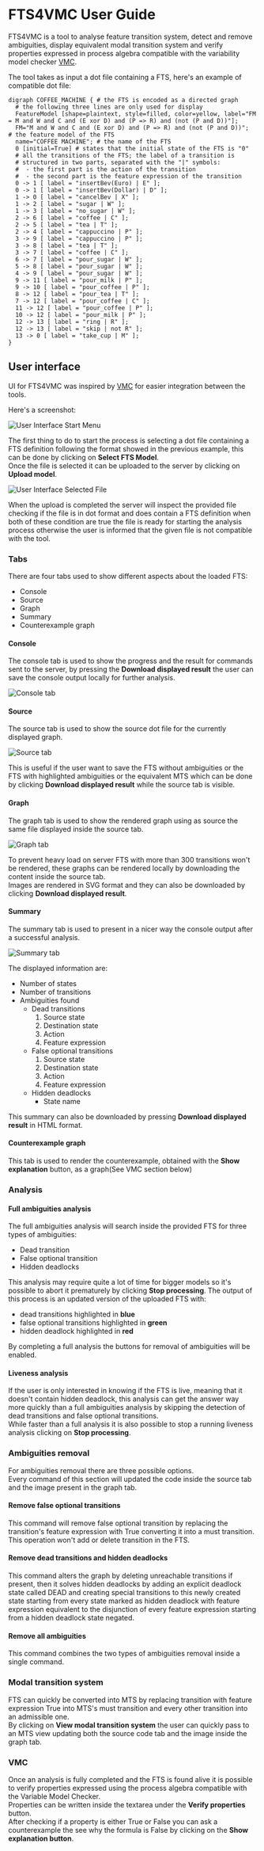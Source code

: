 # FTS4VMC User Guide #
[VMC]: http://fmtlab.isti.cnr.it/vmc/V6.4/vmc.html
[UI-START]: ./manual_images/ui_start.png
[UI-SELECT]: ./manual_images/ui_select.png
[CONSOLE-TAB]: ./manual_images/console_tab.png
[SOURCE-TAB]: ./manual_images/source_tab.png
[GRAPH-TAB]: ./manual_images/graph_tab.png
[SUMMARY-TAB]: ./manual_images/summary_tab.png

FTS4VMC is a tool to analyse feature transition system, detect and remove ambiguities,
display equivalent modal transition system and verify properties expressed in process algebra
compatible with the variability model checker [VMC][VMC].

The tool takes as input a dot file containing a FTS, here's an example of compatible dot file:

~~~~
digraph COFFEE_MACHINE { # the FTS is encoded as a directed graph
  # the following three lines are only used for display
  FeatureModel [shape=plaintext, style=filled, color=yellow, label="FM = M and W and C and (E xor D) and (P => R) and (not (P and D))"];
  FM="M and W and C and (E xor D) and (P => R) and (not (P and D))";    # the feature model of the FTS
  name="COFFEE MACHINE"; # the name of the FTS
  0 [initial=True] # states that the initial state of the FTS is "0"
  # all the transitions of the FTS; the label of a transition is 
  # structured in two parts, separated with the "|" symbols:
  #  - the first part is the action of the transition
  #  - the second part is the feature expression of the transition
  0 -> 1 [ label = "insertBev(Euro) | E" ];
  0 -> 1 [ label = "insertBev(Dollar) | D" ];
  1 -> 0 [ label = "cancelBev | X" ];  
  1 -> 2 [ label = "sugar | W" ];
  1 -> 3 [ label = "no_sugar | W" ];
  2 -> 6 [ label = "coffee | C" ];
  2 -> 5 [ label = "tea | T" ];
  2 -> 4 [ label = "cappuccino | P" ];
  3 -> 9 [ label = "cappuccino | P" ];
  3 -> 8 [ label = "tea | T" ];
  3 -> 7 [ label = "coffee | C" ];
  6 -> 7 [ label = "pour_sugar | W" ];
  5 -> 8 [ label = "pour_sugar | W" ];
  4 -> 9 [ label = "pour_sugar | W" ];
  9 -> 11 [ label = "pour_milk | P" ];
  9 -> 10 [ label = "pour_coffee | P" ];
  8 -> 12 [ label = "pour_tea | T" ];
  7 -> 12 [ label = "pour_coffee | C" ];
  11 -> 12 [ label = "pour_coffee | P" ];
  10 -> 12 [ label = "pour_milk | P" ];
  12 -> 13 [ label = "ring | R" ];
  12 -> 13 [ label = "skip | not R" ];
  13 -> 0 [ label = "take_cup | M" ];
}
~~~~

## User interface ##

UI for FTS4VMC was inspired by [VMC][VMC] for easier integration between the tools.

Here's a screenshot:

![User Interface Start Menu][UI-START]

The first thing to do to start the process is selecting a dot file containing a FTS definition following the format showed in the previous example, this can be done by clicking on **Select FTS Model**.   
Once the file is selected it can be uploaded to the server by clicking on **Upload model**.

![User Interface Selected File][UI-SELECT]

When the upload is completed the server will inspect the provided file checking if the file is in dot format and does contain a FTS definition when both of these condition are true the file is ready for starting the analysis process otherwise the user is informed that the given file is not compatible with the tool.

### Tabs ###

There are four tabs used to show different aspects about the loaded FTS:
+ Console
+ Source
+ Graph
+ Summary
+ Counterexample graph


#### Console ####

The console tab is used to show the progress and the result for commands sent to the server, by pressing the **Download displayed result** the user can save the console output locally for further analysis.

![Console tab][CONSOLE-TAB]

#### Source ####

The source tab is used to show the source dot file for the currently displayed graph.  

![Source tab][SOURCE-TAB]

This is useful if the user want to save the FTS without ambiguities or the FTS with highlighted ambiguities or the equivalent MTS which can be done by clicking **Download displayed result** while the source tab is visible.

#### Graph ####

The graph tab is used to show the rendered graph using as source the same file displayed inside the source tab.

![Graph tab][GRAPH-TAB]

To prevent heavy load on server FTS with more than 300 transitions won't be rendered, these graphs can be rendered locally by downloading the content inside the source tab.   
Images are rendered in SVG format and they can also be downloaded by clicking **Download displayed result**.

#### Summary ####

The summary tab is used to present in a nicer way the console output after a successful analysis.  

![Summary tab][SUMMARY-TAB]

The displayed information are:
* Number of states
* Number of transitions
* Ambiguities found
  * Dead transitions
    1. Source state
    2. Destination state
    3. Action
    4. Feature expression
  * False optional transitions
    1. Source state
    2. Destination state
    3. Action
    4. Feature expression
  * Hidden deadlocks
  	* State name

This summary can also be downloaded by pressing **Download displayed result** in HTML format.

#### Counterexample graph ####

This tab is used to render the counterexample, obtained with the **Show explanation** button, as a graph(See VMC section below)

### Analysis ###

#### Full ambiguities analysis ####

The full ambiguities analysis will search inside the provided FTS for three types of ambiguities:  
+ Dead transition
+ False optional transition
+ Hidden deadlocks

This analysis may require quite a lot of time for bigger models so it's possible to abort it prematurely by clicking **Stop processing**.
The output of this process is an updated version of the uploaded FTS with:  
+ dead transitions highlighted in **blue**
+ false optional transitions highlighted in **green**
+ hidden deadlock highlighted in **red**

By completing a full analysis the buttons for removal of ambiguities will be enabled.

#### Liveness analysis ####

If the user is only interested in knowing if the FTS is live, meaning that it doesn't contain hidden deadlock, this analysis can get the answer way more quickly than a full ambiguities analysis by skipping the detection of dead transitions and false optional transitions.  
While faster than a full analysis it is also possible to stop a running liveness analysis clicking on **Stop processing**.

### Ambiguities removal ###

For ambiguities removal there are three possible options.  
Every command of this section will updated the code inside the source tab and the image present in the graph tab.

#### Remove false optional transitions #####

This command will remove false optional transition by replacing the transition's feature expression with True converting it into a must transition.  
This operation won't add or delete transition in the FTS.

#### Remove dead transitions and hidden deadlocks ####

This command alters the graph by deleting unreachable transitions if present, then it solves hidden deadlocks by adding an explicit deadlock state called DEAD and creating special transitions to this newly created state starting from every state marked as hidden deadlock with feature expression equivalent to the disjunction of every feature expression starting from a hidden deadlock state negated.  

#### Remove all ambiguities #####

This command combines the two types of ambiguities removal inside a single command.

### Modal transition system ###

FTS can quickly be converted into MTS by replacing transition with feature expression True into MTS's must transition and every other transition into an admissible one.  
By clicking on **View modal transition system** the user can quickly pass to an MTS view updating both the source code tab and the image inside the graph tab.

### <a name="vmc-section"></a> VMC ###

Once an analysis is fully completed and the FTS is found alive it is possible to verify properties expressed using the process algebra compatible with the Variable Model Checker.  
Properties can be written inside the textarea under the **Verify properties** button.  
After checking if a property is either True or False you can ask a counterexample the see why the formula is False by clicking on the **Show explanation button**.
